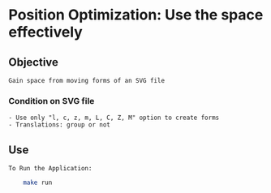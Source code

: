 # Position Optimization: Use the space effectively

## 		Objective
    Gain space from moving forms of an SVG file 
	
### 		Condition on SVG file
    - Use only "l, c, z, m, L, C, Z, M" option to create forms
    - Translations: group or not


## 		Use
    To Run the Application: 
```bash
	make run
```
